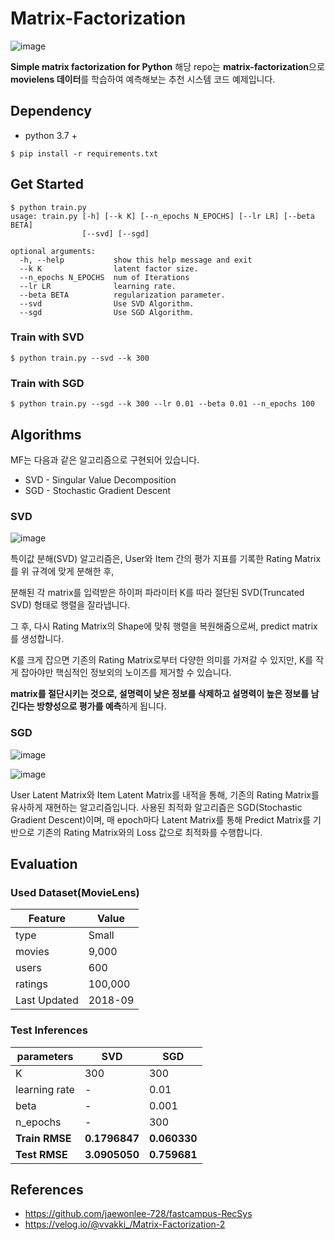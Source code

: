 # Matrix-Factorization
![image](https://user-images.githubusercontent.com/29897277/121314162-0db62f00-c942-11eb-81eb-bd41780028e8.png)

**Simple matrix factorization for Python**
해당 repo는 **matrix-factorization**으로 **movielens 데이터**를 학습하여 예측해보는 추천 시스템 코드 예제입니다.



## Dependency

- python 3.7 +

```shell
$ pip install -r requirements.txt
```



## Get Started

```shell
$ python train.py 
usage: train.py [-h] [--k K] [--n_epochs N_EPOCHS] [--lr LR] [--beta BETA]
                [--svd] [--sgd]

optional arguments:
  -h, --help           show this help message and exit
  --k K                latent factor size.
  --n_epochs N_EPOCHS  num of Iterations
  --lr LR              learning rate.
  --beta BETA          regularization parameter.
  --svd                Use SVD Algorithm.
  --sgd                Use SGD Algorithm.
```

### Train with SVD

```shell
$ python train.py --svd --k 300
```

### Train with SGD

```shell
$ python train.py --sgd --k 300 --lr 0.01 --beta 0.01 --n_epochs 100
```



## Algorithms

MF는 다음과 같은 알고리즘으로 구현되어 있습니다.

- SVD - Singular Value Decomposition
- SGD - Stochastic Gradient Descent

### SVD

![image](https://user-images.githubusercontent.com/29897277/121314621-7dc4b500-c942-11eb-88f7-95cc7e42983f.png)

특이값 분해(SVD) 알고리즘은, User와 Item 간의 평가 지표를 기록한 Rating Matrix를 위 규격에 맞게 분해한 후, 

분해된 각 matrix를 입력받은 하이퍼 파라미터 K를 따라 절단된 SVD(Truncated SVD) 형태로 행렬을 잘라냅니다.

그 후, 다시 Rating Matrix의 Shape에 맞춰 행렬을 복원해줌으로써, predict matrix를 생성합니다.

K를 크게 잡으면 기존의 Rating Matrix로부터 다양한 의미를 가져갈 수 있지만, K를 작게 잡아야만 핵심적인 정보외의 노이즈를 제거할 수 있습니다.

**matrix를 절단시키는 것으로, 설명력이 낮은 정보를 삭제하고 설명력이 높은 정보를 남긴다는 방향성으로 평가를 예측**하게 됩니다.



### SGD

![image](https://user-images.githubusercontent.com/29897277/121314509-608fe680-c942-11eb-8524-3f442f8148f2.png)

![image](https://user-images.githubusercontent.com/29897277/121320693-596bd700-c948-11eb-92bc-418e51b2f805.png)

User Latent Matrix와 Item Latent Matrix를 내적을 통해, 기존의 Rating Matrix를 유사하게 재현하는 알고리즘입니다. 사용된 최적화 알고리즘은 SGD(Stochastic Gradient Descent)이며, 매 epoch마다 Latent Matrix를 통해 Predict Matrix를 기반으로 기존의 Rating Matrix와의 Loss 값으로 최적화를 수행합니다. 



## Evaluation

### Used Dataset(MovieLens)

| Feature      | Value   |
| ------------ | ------- |
| type         | Small   |
| movies       | 9,000   |
| users        | 600     |
| ratings      | 100,000 |
| Last Updated | 2018-09 |

### Test Inferences

| parameters     | SVD           | SGD          |
| -------------- | ------------- | ------------ |
| K              | 300           | 300          |
| learning rate  | -             | 0.01         |
| beta           | -             | 0.001        |
| n_epochs       | -             | 300          |
| **Train RMSE** | **0.1796847** | **0.060330** |
| **Test RMSE**  | **3.0905050** | **0.759681** |





## References

- https://github.com/jaewonlee-728/fastcampus-RecSys
- https://velog.io/@vvakki_/Matrix-Factorization-2

